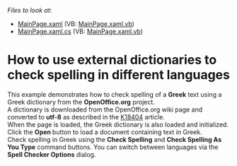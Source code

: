 <!-- default file list -->
*Files to look at*:

* [MainPage.xaml](./CS/AgRichEditSpellChecker/MainPage.xaml) (VB: [MainPage.xaml.vb](./VB/AgRichEditSpellChecker/MainPage.xaml.vb))
* [MainPage.xaml.cs](./CS/AgRichEditSpellChecker/MainPage.xaml.cs) (VB: [MainPage.xaml.vb](./VB/AgRichEditSpellChecker/MainPage.xaml.vb))
<!-- default file list end -->
# How to use external dictionaries to check spelling in different languages


<p>This example demonstrates how to check spelling of a <strong>Greek</strong> text using a Greek dictionary from the <strong>OpenOffice.org</strong> project.<br />
A dictionary is downloaded from the OpenOffice.org wiki page and converted to <strong>utf-8</strong> as described in the <a href="https://www.devexpress.com/Support/Center/p/K18404">K18404</a> article.<br />
When the page is loaded, the Greek dictionary is also loaded and initialized. Click the <strong> Open </strong> button to load a document containing text in Greek.<br />
Check spelling in Greek using the <strong>Check Spelling</strong> and <strong>Check Spelling As You Type</strong> command buttons. You can switch between languages via the <strong>Spell Checker Options</strong> dialog.</p>

<br/>


